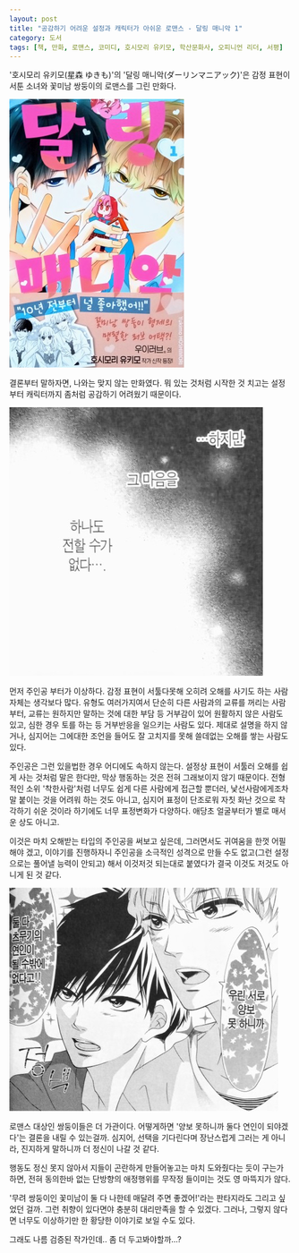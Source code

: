 ```yaml
---
layout: post
title: "공감하기 어려운 설정과 캐릭터가 아쉬운 로맨스 - 달링 매니악 1"
category: 도서
tags: [책, 만화, 로맨스, 코미디, 호시모리 유키모, 학산문화사, 오피니언 리더, 서평]
---
```


'호시모리 유키모(星森 ゆきも)'의
'달링 매니악(ダーリンマニアック)'은
감정 표현이 서툰 소녀와 꽃미남 쌍둥이의 로맨스를 그린 만화다.

![표지](/images/book/darling-maniac-1-comic-book-cover.jpg)

결론부터 말하자면, 나와는 맞지 않는 만화였다.
뭐 있는 것처럼 시작한 것 치고는
설정부터 캐릭터까지 좀처럼 공감하기 어려웠기 때문이다.

![11](/images/book/darling-maniac-1-comic-book-p011.jpg)

먼저 주인공 부터가 이상하다.
감정 표현이 서툴다못해 오히려 오해를 사기도 하는 사람 자체는 생각보다 많다.
유형도 여러가지여서 단순히 다른 사람과의 교류를 꺼리는 사람부터,
교류는 원하지만 말하는 것에 대한 부담 등 거부감이 있어 원활하지 않은 사람도 있고,
심한 경우 토를 하는 등 거부반응을 일으키는 사람도 있다.
제대로 설명을 하지 않거나, 심지어는 그에대한 조언을 들어도 잘 고치지를 못해 쓸데없는 오해를 쌓는 사람도 있다.

주인공은 그런 있을법한 경우 어디에도 속하지 않는다.
설정상 표현이 서툴러 오해를 쉽게 사는 것처럼 말은 한다만,
막상 행동하는 것은 전혀 그래보이지 않기 때문이다.
전형적인 소위 '착한사람'처럼 너무도 쉽게 다른 사람에게 접근할 뿐더러,
낯선사람에게조차 말 붙이는 것을 어려워 하는 것도 아니고,
심지어 표정이 단조로워 자칫 화난 것으로 착각하기 쉬운 것이라 하기에도 너무 표정변화가 다양하다.
애당초 얼굴부터가 별로 매서운 상도 아니고.

이것은 마치 오해받는 타입의 주인공을 써보고 싶은데,
그러면서도 귀여움을 한껏 어필해야 겠고,
이야기를 진행하자니 주인공을 소극적인 성격으로 만들 수도 없고(그런 설정으로는 풀어낼 능력이 안되고)
해서 이것저것 되는대로 붙였다가
결국 이것도 저것도 아니게 된 것 같다.

![46](/images/book/darling-maniac-1-comic-book-p046.jpg)

로맨스 대상인 쌍둥이들은 더 가관이다.
어떻게하면 '양보 못하니까 둘다 연인이 되야겠다'는 결론을 내릴 수 있는걸까.
심지어, 선택을 기다린다며 장난스럽게 그러는 게 아니라, 진지하게 말하니까 더 정신이 나갈 것 같다.

행동도 정신 못지 않아서
지들이 곤란하게 만들어놓고는 마치 도와줬다는 듯이 구는가 하면,
전혀 동의한바 없는 단방향의 애정행위를 무작정 들이미는 것도 영 마뜩지가 않다.

'무려 쌍둥이인 꽃미남이 둘 다 나한테 매달려 주면 좋겠어!'라는 판타지라도 그리고 싶었던 걸까.
그런 취향이 있다면야 충분히 대리만족을 할 수 있겠다.
그러나, 그렇지 않다면 너무도 이상하기만 한 황당한 이야기로 보일 수도 있다.

그래도 나름 검증된 작가인데..
좀 더 두고봐야할까...?
